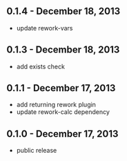 0.1.4 - December 18, 2013
-------------------------
* update rework-vars

0.1.3 - December 18, 2013
-------------------------
* add exists check

0.1.1 - December 17, 2013
-------------------------
* add returning rework plugin
* update rework-calc dependency

0.1.0 - December 17, 2013
-------------------------
* public release